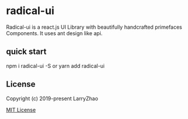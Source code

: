 # radical-ui
Radical-ui is a react.js UI Library with beautifully handcrafted primefaces Components. It uses ant design like api.

## quick start

npm i radical-ui -S or yarn add radical-ui

## License

Copyright (c) 2019-present LarryZhao

[MIT License](http://en.wikipedia.org/wiki/MIT_License)
